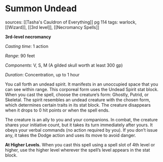 # Summon Undead
sources: [[Tasha's Cauldron of Everything]] pg 114
tags: warlock, [[Wizard]], [[3rd level]], [[Necromancy Spells]]

**3rd-level necromancy**

*Casting time*: 1 action

*Range*: 90 feet

*Components*: V, S, M (A gilded skull worth at least 300 gp)

*Duration*: Concentration, up to 1 hour

You call forth an undead spirit. It manifests in an unoccupied space that you can see within range. This corporeal form uses the Undead Spirit stat block. When you cast the spell, choose the creature’s form: Ghostly, Putrid, or Skeletal. The spirit resembles an undead creature with the chosen form, which determines certain traits in its stat block. The creature disappears when it drops to 0 hit points or when the spell ends.

The creature is an ally to you and your companions. In combat, the creature shares your initiative count, but it takes its turn immediately after yours. It obeys your verbal commands (no action required by you). If you don’t issue any, it takes the Dodge action and uses its move to avoid danger.

**At Higher Levels.** When you cast this spell using a spell slot of 4th level or higher, use the higher level wherever the spell’s level appears in the stat block.
